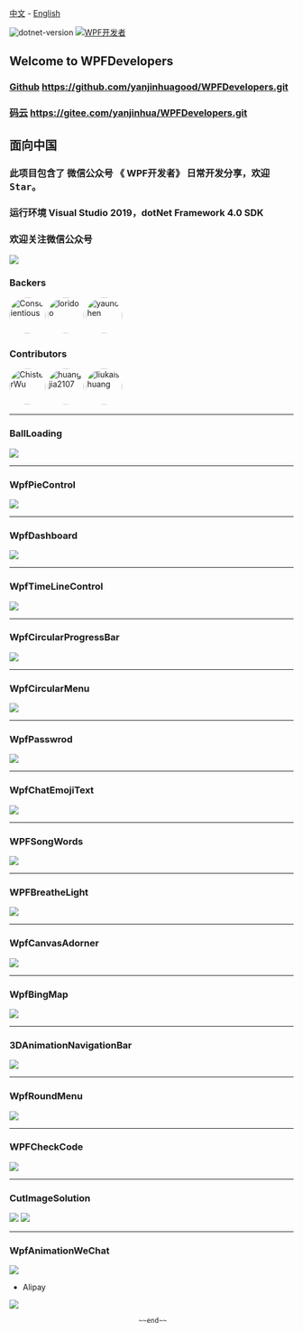  [中文](https://github.com/yanjinhuagood/WPFDevelopers/blob/master/README.md) - [English](https://github.com/yanjinhuagood/WPFDevelopers/blob/master/README-en.md)   

 ![dotnet-version](https://img.shields.io/badge/.net-%3E%3D4.0-blue.svg)   <a target="_blank" href="https://qm.qq.com/cgi-bin/qm/qr?k=B61RFy2vvpaKLEDxaW6NsDpPZA-eSyFh&jump_from=webapi"><img border="0" src="https://pub.idqqimg.com/wpa/images/group.png" alt="WPF开发者" title="WPF开发者"></a>


## Welcome to WPFDevelopers    

### [Github](https://github.com/yanjinhuagood/WPFDevelopers.git) https://github.com/yanjinhuagood/WPFDevelopers.git  

### [码云](https://gitee.com/yanjinhua/WPFDevelopers.git) https://gitee.com/yanjinhua/WPFDevelopers.git  

## 面向中国  

### 此项目包含了 微信公众号 《 WPF开发者》 日常开发分享，欢迎<kbd>Star</kbd>。   

### 运行环境 Visual Studio 2019，dotNet Framework 4.0 SDK  

### 欢迎关注微信公众号  

<img src="/resources/wxgzh.jpg"/>  

### Backers   

<a href="https://github.com/Conscientious" target="_blank"><img style="border-radius:50%!important" width="64px" alt="Conscientious" src="https://avatars.githubusercontent.com/u/10725479?s=64&v=4"></a>   <a href="https://github.com/loridoo" target="_blank"><img style="border-radius:50%!important" width="64px" alt="loridoo" src="https://avatars.githubusercontent.com/u/5158233?v=4"></a>   <a href="https://github.com/yaunchen" target="_blank"><img style="border-radius:50%!important" width="64px" alt="yaunchen" src="https://avatars.githubusercontent.com/u/85333100?v=4"></a> 

### Contributors  
<a href="https://github.com/ChisterWu" target="_blank"><img style="border-radius:50%!important" width="64px" alt="ChisterWu" src="https://avatars.githubusercontent.com/u/28770378?v=4"></a>  <a href="https://github.com/huangjia2107" target="_blank"><img style="border-radius:50%!important" width="64px" alt="huangjia2107" src="https://avatars.githubusercontent.com/u/13675358?v=4"></a>  <a href="https://github.com/liukaishuang" target="_blank"><img style="border-radius:50%!important" width="64px" alt="liukaishuang" src="https://avatars.githubusercontent.com/u/25221289?v=4"></a>      

***
### BallLoading

<img src="/resources/WPFDevelopersResource/BallLoading.gif"/>  

----------

### WpfPieControl

<img src="/WpfPieControl/resources/WpfPieControl.gif"/>  

----------

### WpfDashboard

<img src="/WpfDashboard/resources/WpfDashboard.gif"/>  

----------

### WpfTimeLineControl

<img src="/WpfTimeLineControl/resources/WpfTimeLineControl.gif"/>  

----------

### WpfCircularProgressBar

<img src="/WpfCircularProgressBar/resources/WpfCircularProgressBar.gif"/>  

----------

### WpfCircularMenu

<img src="/resources/WPFDevelopersResource/CircularMenu.gif"/>   

----------

### WpfPasswrod

<img src="/WpfPasswrod/resources/WpfPasswrod.gif"/>  

----------

### WpfChatEmojiText

<img src="/WpfChatEmojiText/resources/WpfChatEmojiText.gif"/>  

----------

### WPFSongWords

<img src="/WPFSongWords/resources/SongWords.gif"/>  

----------

### WPFBreatheLight

<img src="/resources/WPFDevelopersResource/BreatheLight.gif"/>   

----------

### WpfCanvasAdorner  

<img src="/resources/WPFDevelopersResource/ElementAdorner.gif"/>   

----------

### WpfBingMap 

<img src="/resources/WPFDevelopersResource/BingAMap.gif"/>     

----------

### 3DAnimationNavigationBar

<img src="/resources/WPFDevelopersResource/AnimationNavigationBar3D.gif"/>   

----------

### WpfRoundMenu

<img src="/WpfRoundMenu/resources/roundMenu.gif"/>  

----------


### WPFCheckCode

<img src="/resources/WPFDevelopersResource/CheckCode.gif"/>   

----------

### CutImageSolution

<img src="/resources/WPFDevelopersResource/CutImage.gif"/>  

<img src="/resources/WPFDevelopersResource/CutImage1.gif"/>   

----------

### WpfAnimationWeChat

<img src="/resources/WPFDevelopersResource/AnimationWeChat.gif"/>   

* Alipay

<img src="/resources/Alipay.png"/>

									~~end~~


